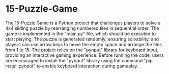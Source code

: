 # 15-Puzzle-Game
The 15-Puzzle Game is a Python project that challenges players to solve a 4x4 sliding puzzle by rearranging numbered tiles in sequential order. The game is implemented in the "main.py" file, which should be executed to start playing. The puzzle is generated randomly, ensuring solvability, and players can use arrow keys to move the empty space and arrange the tiles from 1 to 15. The project relies on the "pynput" library for keyboard input, providing an interactive gaming experience. Before running the code, users are encouraged to install the "pynput" library using the command "pip install pynput" to enable keyboard interaction during gameplay.